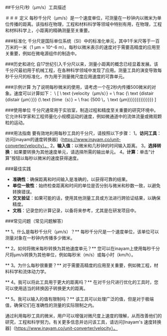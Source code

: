 ##千分尺/秒（µm/s）工具描述

＃＃＃ 定义
每秒千分尺（µm/s）是一个速度单位，可测量在一秒钟内以微米为单位传播的距离。该指标在物理，工程和材料科学等领域中特别有用，在物理，工程和材料科学上，小距离的精确测量至关重要。

###标准化
千分尺是国际单位系统（SI）中的标准化单元，其中1千米尺等于一百万米的一米（1 µm = 10^-6 m）。每秒以微米表示的速度对于需要高精度的应用至关重要，例如在微电源组件的制造中。

###历史和进化
自17世纪引入千分尺以来，测量小距离的概念已经显着发展。该千分尺最初用于机械工程，在各种科学领域中发现了应用。测量工具的演变导致每秒千分尺的标准化，作为用于测量微尺度应用速度的可靠单元。

###示例计算
为了说明每秒微米的使用，请考虑一个在2秒内传播500微米的对象。速度可以计算如下：
\ [
\ text {velocity（µm/s）} = \ frac {\ text {distair {distair {µm）}}} {\ text {time（s）} = \ frac {500 \，\ text {µm}}}}}}}}}}}}}}
\]

###使用单位
千分尺通常用于实验室，制造过程和精度至关重要的研究环境中。它允许科学家和工程师量化小规模运动的速度，例如微通道中的流体流量或微观颗粒的运动。

###用法指南
要有效地利用每秒工具的千分尺，请按照以下步骤：
1。**访问工具**：访问[inayam的速度转换器]（https://www.inayam.co/unit-converter/velocity）。
2。**输入值**：以微米和几秒钟的时间输入距离。
3。**选择转换**：如果要转换为其他速度单元，请选择所需的输出单元。
4。**计算**：单击“计算”按钮以每秒以微米的速度获得速度。

###最佳实践
-  **准确性**：确保距离和时间输入是准确的，以获得可靠的结果。
-  **单位一致性**：始终检查距离和时间的单位是否分别与微米和秒数一致，以避免转换错误。
-  **交叉验证**：如果可能的话，使用其他测量工具或方法进行跨验证结果，以确保精度。
-  **文档**：记录您的计算记录，以备将来参考，尤其是在研发项目中。

###常见问题（常见问题解答）

** 1。什么是每秒千分尺（µm/s）？**
每秒千分尺是一个速度单位，该单位可以测量对象在一秒钟内传播多少微米。

** 2。如何将微米每秒转换为其他速度单元？**
您可以在inayam上使用每秒千分尺将µm/s转换为其他单位，例如每秒米（m/s）或每小时（km/h）。

** 3。为什么每秒很重要？**
对于需要高精度的应用至关重要，例如微工程，材料科学和流体动力学。

** 4。我可以将此工具用于更大的距离吗？**
在对千分尺进行优化的工具时，您可以使用适当的转换因子转换更大的距离。

** 5。我可以输入的值有限制吗？**
该工具可以处理广泛的值，但是对于极端值，确保它们在准确性的测量的实际限制之内。

通过利用每秒工具的微米，用户可以增强对微尺度上速度的理解，从而改善他们的研究，工程和科学努力。有关更多信息并访问该工具，请访问[Inayam's 速度转换器]（https://www.inayam.co/unit-converter/velocity）。
